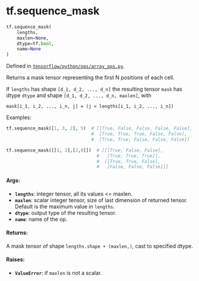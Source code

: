 <div itemscope itemtype="http://developers.google.com/ReferenceObject">
<meta itemprop="name" content="tf.sequence_mask" />
<meta itemprop="path" content="Stable" />
</div>

# tf.sequence_mask

``` python
tf.sequence_mask(
    lengths,
    maxlen=None,
    dtype=tf.bool,
    name=None
)
```



Defined in [`tensorflow/python/ops/array_ops.py`](https://www.tensorflow.org/code/tensorflow/python/ops/array_ops.py).

Returns a mask tensor representing the first N positions of each cell.

If `lengths` has shape `[d_1, d_2, ..., d_n]` the resulting tensor `mask` has
dtype `dtype` and shape `[d_1, d_2, ..., d_n, maxlen]`, with

```
mask[i_1, i_2, ..., i_n, j] = (j < lengths[i_1, i_2, ..., i_n])
```

Examples:

```python
tf.sequence_mask([1, 3, 2], 5)  # [[True, False, False, False, False],
                                #  [True, True, True, False, False],
                                #  [True, True, False, False, False]]

tf.sequence_mask([[1, 3],[2,0]])  # [[[True, False, False],
                                  #   [True, True, True]],
                                  #  [[True, True, False],
                                  #   [False, False, False]]]
```

#### Args:

* <b>`lengths`</b>: integer tensor, all its values <= maxlen.
* <b>`maxlen`</b>: scalar integer tensor, size of last dimension of returned tensor.
    Default is the maximum value in `lengths`.
* <b>`dtype`</b>: output type of the resulting tensor.
* <b>`name`</b>: name of the op.

#### Returns:

A mask tensor of shape `lengths.shape + (maxlen,)`, cast to specified dtype.

#### Raises:

* <b>`ValueError`</b>: if `maxlen` is not a scalar.